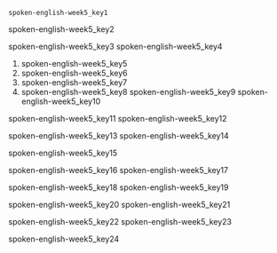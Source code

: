 ```ngMeta
spoken-english-week5_key1
```

spoken-english-week5_key2


spoken-english-week5_key3
spoken-english-week5_key4
1. spoken-english-week5_key5
2. spoken-english-week5_key6
1. spoken-english-week5_key7
2. spoken-english-week5_key8
spoken-english-week5_key9
spoken-english-week5_key10


spoken-english-week5_key11
spoken-english-week5_key12



spoken-english-week5_key13
spoken-english-week5_key14


spoken-english-week5_key15



spoken-english-week5_key16
spoken-english-week5_key17


spoken-english-week5_key18
spoken-english-week5_key19



spoken-english-week5_key20
spoken-english-week5_key21


spoken-english-week5_key22
spoken-english-week5_key23


spoken-english-week5_key24
